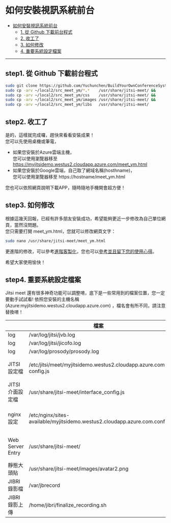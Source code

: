 # 如何安裝視訊系統前台

- [如何安裝視訊系統前台](#如何安裝視訊系統前台)
    - [1. 從 Github 下載前台程式 ](#step1-從-Github-下載前台程式 )
    - [2. 收工了](#step2-收工了)
    - [3. 如何修改](#step3-如何修改)
    - [4. 重要系統設定檔案](#step4-重要系統設定檔案)
    
---


## step1. 從 Github 下載前台程式 
```bash
sudo git clone https://github.com/Yuchunchen/BuildYourOwnConferenceSystem.git ./local2 &&
sudo cp -arv ~/local2/src_meet_ym/*.*    /usr/share/jitsi-meet/ &&
sudo cp -arv ~/local2/src_meet_ym/css    /usr/share/jitsi-meet/ &&
sudo cp -arv ~/local2/src_meet_ym/images /usr/share/jitsi-meet/ &&
sudo cp -arv ~/local2/src_meet_ym/libs   /usr/share/jitsi-meet/ 
```

## step2. 收工了
是的，這樣就完成囉，趕快來看看安裝成果！  
您可以先使用桌機或筆電，
* 如果您安裝於Azure雲端主機，  
  您可以使用瀏覽器移至 https://myjitsidemo.westus2.cloudapp.azure.com/meet_ym.html
* 如果您安裝於Google雲端，自己取了網域名稱(hosthname)，  
  您可以使用瀏覽器移至 https://hostname/meet_ym.html 

您也可以依照網頁說明下載APP，隨時隨地手機開會超方便！

## step3. 如何修改
根據這幾天回報，已經有許多朋友安裝成功，希望能夠更近一步修改為自己單位網頁，當然沒問題。   
您只需要打開 meet_ym.html，您就可以修改網頁文字：  
```bash
sudo nano /usr/share/jitsi-meet/meet_ym.html
```

更進階的修改，可以參考[進階客製化](./install_customization.md)，您也可以[參考並且留下您的使用心得](https://github.com/Yuchunchen/awesome-jitsi)。

希望大家使用愉快！

## step4. 重要系統設定檔案
Jitsi meet 還有很多神奇功能可以調整唷，底下是一些常用到的檔案位置，您一定要動手試試看!
依照您安裝的主機名稱(Azure:myjitsidemo.westus2.cloudapp.azure.com) ，檔名會有所不同，請注意替換唷！

|              |檔案    |說明|備註|
|--------------|-------|---|---|
|log           |/var/log/jitsi/jvb.log        |||
|log           |/var/log/jitsi/jicofo.log     |||
|log           |/var/log/prosody/prosody.log  |||  
|JITSI設定檔    |/etc/jitsi/meet/myjitsidemo.westus2.cloudapp.azure.com-config.js|!注意主機名稱||
|JITSI介面設定檔|/usr/share/jitsi-meet/interface_config.js  | ||
|nginx 設定    |/etc/nginx/sites-available/myjitsidemo.westus2.cloudapp.azure.com.conf|!注意主機名稱|重新啟動sudo systemctl restart nginx.service && sudo nano /etc/jitsi/meet/myjitsidemo.westus2.cloudapp.azure.com-config.js|
| Web Server Entry |/usr/share/jitsi-meet/| Jitsi meet home page|||
| 靜態大頭貼    |/usr/share/jitsi-meet/images/avatar2.png|||
|JIBRI錄影檔   |/var/jbrecord |||
|JIBRI錄影上傳  |/home/jibri/finalize_recording.sh |||
